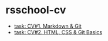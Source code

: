 # rsschool-cv
- [task: CV#1. Markdown & Git](https://frankie989.github.io/rsschool-cv/cv)
- [task: CV#2. HTML, CSS & Git Basics](https://frankie989.github.io/rsschool-cv/)